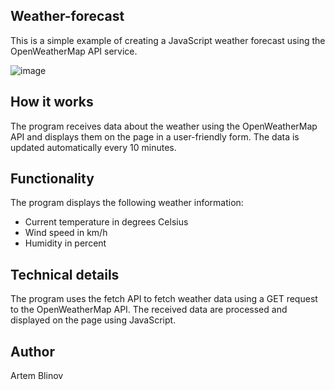 ## Weather-forecast
This is a simple example of creating a JavaScript weather forecast using the OpenWeatherMap API service.

![image](https://github.com/blinovartem04/Weather-forecast/assets/101421711/885d7887-f1a5-444c-b4a7-f0000d353922)


## How it works
The program receives data about the weather using the OpenWeatherMap API and displays them on the page in a user-friendly form. The data is updated automatically every 10 minutes.

## Functionality
The program displays the following weather information:
- Current temperature in degrees Celsius
- Wind speed in km/h
- Humidity in percent

## Technical details
The program uses the fetch API to fetch weather data using a GET request to the OpenWeatherMap API. The received data are processed and displayed on the page using JavaScript.

## Author
Artem Blinov
